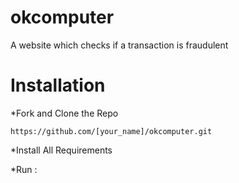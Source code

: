 # okcomputer

A website which checks if a transaction is fraudulent

# Installation

*Fork and Clone the Repo
```
https://github.com/[your_name]/okcomputer.git
```
*Install All Requirements

*Run : 
